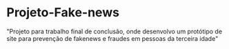 # Projeto-Fake-news
"Projeto para trabalho final de conclusão, onde desenvolvo um protótipo de site para prevenção de fakenews e fraudes em pessoas da terceira idade"

